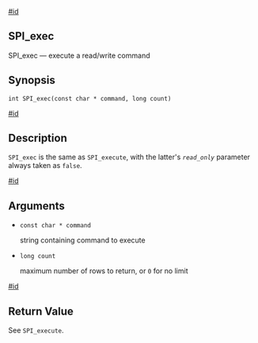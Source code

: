 [#id](#SPI-SPI-EXEC)

## SPI\_exec

SPI\_exec — execute a read/write command

## Synopsis

```
int SPI_exec(const char * command, long count)
```

[#id](#id-1.8.12.8.5.5)

## Description

`SPI_exec` is the same as `SPI_execute`, with the latter's *`read_only`* parameter always taken as `false`.

[#id](#id-1.8.12.8.5.6)

## Arguments

* `const char * command`

  string containing command to execute

* `long count`

  maximum number of rows to return, or `0` for no limit

[#id](#id-1.8.12.8.5.7)

## Return Value

See `SPI_execute`.